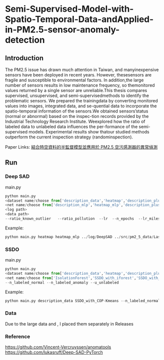 # Semi-Supervised-Model-with-Spatio-Temporal-Data-andApplied-in-PM2.5-sensor-anomaly-detection
## Introduction
The PM2.5 issue has drawn much attention in Taiwan, and manyinexpensive sensors have been deployed in recent years. However, thesesensors are fragile and susceptible to environmental factors. In addition,the large number of sensors results in low maintenance frequency, so themonitored values returned by a single sensor are unreliable.This thesis compares supervised, unsupervised, and semi-supervisedmethods to identify the problematic sensors.  We prepared the trainingdata by converting monitored values into images, integrated data, and se-quential data to incorporate the spatio-temporal information of the sensors.We obtained sensors’status (normal or abnormal) based on the inspec-tion records provided by the Industrial Technology Research Institute. Weexplored how the ratio of labeled data to unlabeled data influences the per-formance of the semi-supervised models. Experimental results show thatour studied methods outperform the current inspection strategy (randominspection).

Paper Links: [結合時空資料的半監督模型並應用於 PM2.5 空污感測器的異常偵測](https://drive.google.com/file/d/1-s-bMio5FEWzdtcqI2hUwjwoNREOh_nf/view?usp=sharing)
## Run
### Deep SAD
main.py
```python
python main.py 
<dataset name/choose from['description_data','heatmap','description_plus_timeseries_data','line_chart_all_data']>
<net name/choose from['description_mlp','heatmap_mlp','description_plus_timeseries_mlp','line_chart_all_mlp']>
<log path>
<data path> 
--ratio_known_outlier   --ratio_pollution  --lr  --n_epochs  --lr_milestone  --batch_size  --weight_decay --pretrain  --ae_lr  --ae_n_epochs --ae_batch_size --ae_weight_decay  --normal_class  --known_outlier_class --n_known_outlier_classes --seed--modelname_and_numbers  
```
Example:
```python 
python main.py heatmap heatmap_mlp ../log/DeepSAD ../src/pm2_5_data/Last_use_data --ratio_known_outlier 0.15  --ratio_pollution 0 --lr 0.0001 --n_epochs 150 --lr_milestone 50 --batch_size 128 --weight_decay 0.5e-6 --pretrain True --ae_lr 0.0001 --ae_n_epochs 150 --ae_batch_size 128 --ae_weight_decay 0.5e-3 --normal_class 0 --known_outlier_class 1 --n_known_outlier_classes 1 --seed 64 --modelname_and_numbers  model_Adjust_A
```
### SSDO
main.py
```python
python main.py 
<dataset name/choose from['description_data','heatmap','description_plus_timeseries_data','line_chart_all_data']>
<net name/choose from['IsolationForest','SSDO_with_iforest','SSDO_with_COP-Kmeans']>
--n_labeled_normal --n_labeled_anomaly --u_unlabeled 
```

Example:
```python 
python main.py description_data SSDO_with_COP-Kmeans --n_labeled_normal 100 --n_labeled_anomaly 100 --n_unlabeled 9660
```

### Data
Due to the large data <heatmap> and <line chart data>, I placed them separately in Releases

### Reference
https://github.com/Vincent-Vercruyssen/anomatools  
https://github.com/lukasruff/Deep-SAD-PyTorch
